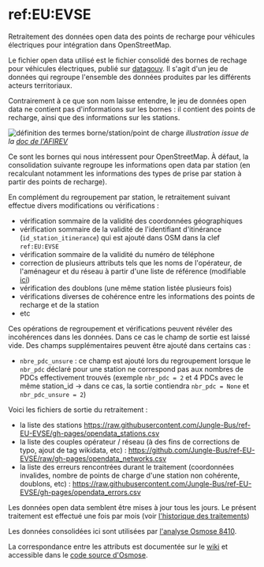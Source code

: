 # ref:EU:EVSE

Retraitement des données open data des points de recharge pour véhicules électriques pour intégration dans OpenStreetMap.

Le fichier open data utilisé est le fichier consolidé des bornes de rechage pour véhicules électriques, publié sur [datagouv](https://www.data.gouv.fr/fr/datasets/fichier-consolide-des-bornes-de-recharge-pour-vehicules-electriques). Il s'agit d'un jeu de données qui regroupe l'ensemble des données produites par les différents acteurs territoriaux.

Contrairement à ce que son nom laisse entendre, le jeu de données open data ne contient pas d'informations sur les bornes : il contient des points de recharge, ainsi que des informations sur les stations.

![définition des termes borne/station/point de charge](https://afirev.fr/wp-content/uploads/2019/08/Archi-station-borne-point-Fr-1024x610.jpg)
*illustration issue de la [doc de l'AFIREV](https://afirev.fr/fr/definition-des-termes-de-la-mobilite-electrique/)*

Ce sont les bornes qui nous intéressent pour OpenStreetMap. À défaut, la consolidation suivante regroupe les informations open data par station (en recalculant notamment les informations des types de prise par station à partir des points de recharge).

En complément du regroupement par station, le retraitement suivant effectue divers modifications ou vérifications :

* vérification sommaire de la validité des coordonnées géographiques
* vérification sommaire de la validité de l'identifiant d'itinérance (`id_station_itinerance`) qui est ajouté dans OSM dans la clef `ref:EU:EVSE`
* vérification sommaire de la validité du numéro de téléphone
* correction de plusieurs attributs tels que les noms de l'opérateur, de l'aménageur et du réseau à partir d'une liste de référence (modifiable [ici](https://github.com/Jungle-Bus/ref-EU-EVSE/blob/master/fixes_networks.csv))
* vérification des doublons (une même station listée plusieurs fois)
* vérifications diverses de cohérence entre les informations des points de recharge et de la station
* etc

Ces opérations de regroupement et vérifications peuvent révéler des incohérences dans les données. Dans ce cas le champ de sortie est laissé vide. Des champs supplémentaires peuvent être ajouté dans certains cas :
* `nbre_pdc_unsure` : ce champ est ajouté lors du regroupement lorsque le `nbr_pdc` déclaré pour une station ne correspond pas aux nombres de PDCs effectivement trouvés (exemple `nbr_pdc = 2` et 4 PDCs avec le même station_id -> dans ce cas, la sortie contiendra `nbr_pdc = None` et `nbr_pdc_unsure = 2`)

Voici les fichiers de sortie du retraitement :

* la liste des stations https://raw.githubusercontent.com/Jungle-Bus/ref-EU-EVSE/gh-pages/opendata_stations.csv
* la liste des couples opérateur / réseau (à des fins de corrections de typo, ajout de tag wikidata, etc) : https://github.com/Jungle-Bus/ref-EU-EVSE/raw/gh-pages/opendata_networks.csv
* la liste des erreurs rencontrées durant le traitement (coordonnées invalides, nombre de points de charge d'une station non cohérente, doublons, etc) : https://raw.githubusercontent.com/Jungle-Bus/ref-EU-EVSE/gh-pages/opendata_errors.csv

Les données open data semblent être mises à jour tous les jours. Le présent traitement est effectué une fois par mois (voir [l'historique des traitements](https://github.com/Jungle-Bus/ref-EU-EVSE/actions?query=branch%3Agh-pages))

Les données consolidées ici sont utilisées par [l'analyse Osmose 8410](https://osmose.openstreetmap.fr/en/issues/open?item=8410).

La correspondance entre les attributs est documentée sur le [wiki](https://wiki.openstreetmap.org/wiki/France/data.gouv.fr/Bornes_de_Recharge_pour_V%C3%A9hicules_%C3%89lectriques) et accessible dans le [code source d'Osmose](https://github.com/osm-fr/osmose-backend/blob/master/analysers/analyser_merge_charging_station_FR.py).
